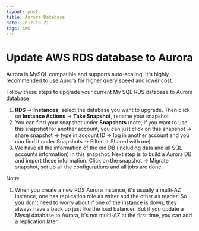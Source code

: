 ```yaml
---
layout: post
title: Aurora Database
date: 2017-10-21
tags: AWS 
---
```

# Update AWS RDS database to Aurora

Aurora is MySQL compatible and supports auto-scaling. It's highly recommended to use Aurora for higher query speed and lower cost.

Follow these steps to upgrade your current My SQL RDS database to Aurora database

1. **RDS** ->  **Instances**, select the database you want to upgrade. Then click on **Instance Actions** -> **Take Snapshot**, rename your snapshot
2. You can find your snapshot under **Snapshots** (note, if you want to use this snapshot for another account, you can just click on this snapshot -> share snapshot -> type in account ID -> log in another account and you can find it under Snapshots -> Filter ->  Shared with me)
3. We have all the information of the old DB (including data and all SQL accounts information) in this snapshot.  Next step is to build a Aurora DB and import these information. Click on the snapshot -> Migrate snapshot, set up all the configurations and all jobs are done.



Note:

1. When you create a new RDS Aurora instance, it's usually a multi-AZ instance, one has replication role as writer and the other as reader. So you don't need to worry about if one of the instance is down, they always have a back up just like the load balancer. But if you update a Mysql database to Aurora, it's not multi-AZ at the first time, you can add a replication later.